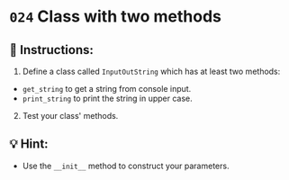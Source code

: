 # `024` Class with two methods

## 📝 Instructions:

1. Define a class called `InputOutString` which has at least two methods:
+ `get_string` to get a string from console input.
+ `print_string` to print the string in upper case.

2. Test your class' methods.

## 💡 Hint:

+ Use the `__init__` method to construct your parameters.
